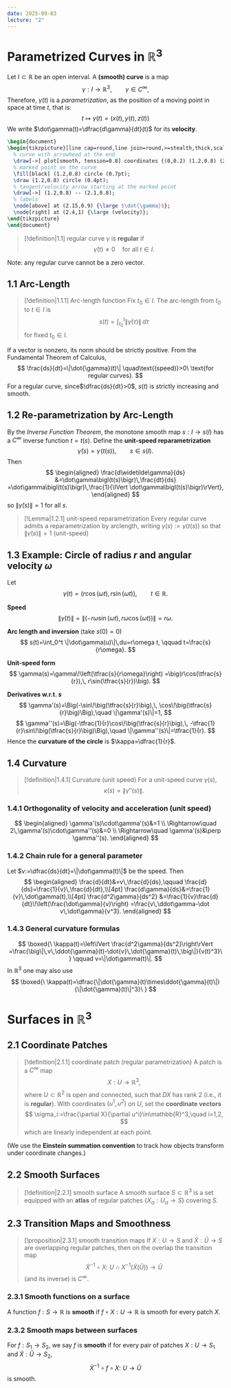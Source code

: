 ```yaml
---
date: 2025-09-03
lecture: "2"
---
```

# Parametrized Curves in $\mathbb{R}^3$
Let $I\subset \mathbb{R}$ be an open interval. A **(smooth) curve** is a map
$$
\gamma:I\to\mathbb{R}^3,\qquad \gamma\in C^\infty,
$$
Therefore, $\gamma(t)$ is a *parametrization*, as the position of a moving point in space at time $t$, that is:
$$t \mapsto \gamma(t)=(x(t), y(t), z(t))$$
We write $\dot\gamma(t)=\dfrac{d\gamma}{dt}(t)$ for its **velocity**. 

```tikz
\begin{document}
\begin{tikzpicture}[line cap=round,line join=round,>=stealth,thick,scale=2.5]
  % curve with arrowhead at the end
  \draw[->] plot[smooth, tension=0.8] coordinates {(0,0.2) (1.2,0.8) (2.6,0.3) (4.0,0.7)};
  % marked point on the curve
  \fill[black] (1.2,0.8) circle (0.7pt);
  \draw (1.2,0.8) circle (0.4pt);
  % tangent/velocity arrow starting at the marked point
  \draw[->] (1.2,0.8) -- (2.1,0.8);
  % labels
  \node[above] at (2.15,0.9) {\large $\dot{\gamma}$};
  \node[right] at (2.4,1) {\large (velocity)};
\end{tikzpicture}
\end{document}
```

> [!definition|1.1] regular curve
> $\gamma$ is **regular** if
> $$
> \dot\gamma(t)\neq 0 \quad\text{for all } t\in I.
> $$

Note: any regular curve cannot be a zero vector.
## 1.1 Arc-Length

> [!definition|1.1.1] Arc-length function
> Fix $t_0\in I$. The arc-length from $t_0$ to $t\in I$ is
> $$
> s(t)=\int_{t_0}^{t}\bigl\lVert \dot\gamma(\tau)\bigr\rVert\,d\tau
> $$
> for fixed $t_{0} \in I$.

If a vector is nonzero, its norm should be strictly positive. From the Fundamental Theorem of Calculus,
$$
\frac{ds}{dt}=\|\dot{\gamma}(t)\| \quad\text{(speed)}>0\ \text{for regular curves}.
$$
For a regular curve, since$\dfrac{ds}{dt}>0$, $s(t)$ is strictly increasing and smooth.

## 1.2 Re-parametrization by Arc-Length
By the *Inverse Function Theorem*, the monotone smooth map $s:I\to s(I)$ has a $C^\infty$ inverse function $t=t(s)$. Define the **unit-speed reparametrization**
$$
\widetilde\gamma(s)=\gamma\!\bigl(t(s)\bigr),\qquad s\in s(I).
$$
Then
$$
\begin{aligned}
\frac{d\widetilde\gamma}{ds}
&=\dot\gamma\bigl(t(s)\bigr)\,\frac{dt}{ds}
=\dot\gamma\bigl(t(s)\bigr)\,\frac{1}{\lVert \dot\gamma\bigl(t(s)\bigr)\rVert},
\end{aligned}
$$
so $\lVert \widetilde\gamma(s)\rVert=1$ for all $s$.

> [!Lemma|1.2.1] unit-speed reparametrization
> Every regular curve admits a reparametrization by arclength, writing $\gamma(s):=\gamma\big(t(s)\big)$ so that $\|\dot{\gamma}(s)\|=1$ (unit-speed)
## 1.3 Example: Circle of radius $r$ and angular velocity $\omega$
Let
$$
\gamma(t)=\big(r\cos(\omega t),\, r\sin(\omega t)\big),\qquad t\in\mathbb{R}.
$$

**Speed**
$$
\|\dot\gamma(t)\|=\|(-r\omega\sin(\omega t),\, r\omega\cos(\omega t))\|=r\omega.
$$

**Arc length and inversion** (take $s(0)=0$)
$$
s(t)=\int_0^t \|\dot\gamma(u)\|\,du=r\omega t,
\qquad
t=\frac{s}{r\omega}.
$$

**Unit-speed form**
$$
\gamma(s)=\gamma\!\left(\tfrac{s}{r\omega}\right)
=\big(r\cos(\tfrac{s}{r}),\, r\sin(\tfrac{s}{r})\big).
$$

**Derivatives w.r.t. $s$**
$$
\gamma'(s)=\Big(-\sin\!\big(\tfrac{s}{r}\big),\, \cos\!\big(\tfrac{s}{r}\big)\Big),\quad
\|\gamma'(s)\|=1,
$$
$$
\gamma''(s)=\Big(-\tfrac{1}{r}\cos\!\big(\tfrac{s}{r}\big),\, -\tfrac{1}{r}\sin\!\big(\tfrac{s}{r}\big)\Big),\quad
\|\gamma''(s)\|=\tfrac{1}{r}.
$$
Hence the **curvature of the circle** is $\kappa=\dfrac{1}{r}$.

## 1.4 Curvature

> [!definition|1.4.1] Curvature (unit speed)
> For a unit-speed curve $\gamma(s)$,
> $$
> \kappa(s)=\|\gamma''(s)\|.
> $$

### 1.4.1 Orthogonality of velocity and acceleration (unit speed)
$$
\begin{aligned}
\gamma'(s)\cdot\gamma'(s)&=1 \\
\Rightarrow\quad 2\,\gamma'(s)\cdot\gamma''(s)&=0 \\
\Rightarrow\quad \gamma'(s)&\perp \gamma''(s).
\end{aligned}
$$

### 1.4.2 Chain rule for a general parameter
Let $v:=\dfrac{ds}{dt}=\|\dot\gamma(t)\|$ be the speed. Then
$$
\begin{aligned}
\frac{d}{dt}&=v\,\frac{d}{ds},\qquad
\frac{d}{ds}=\frac{1}{v}\,\frac{d}{dt},\\[4pt]
\frac{d\gamma}{ds}&=\frac{1}{v}\,\dot\gamma(t),\\[4pt]
\frac{d^2\gamma}{ds^2}
&=\frac{1}{v}\frac{d}{dt}\!\left(\frac{\dot\gamma}{v}\right)
=\frac{v\,\ddot\gamma-\dot v\,\dot\gamma}{v^3}.
\end{aligned}
$$

### 1.4.3 General curvature formulas
$$
\boxed{\ \kappa(t)=\left\lVert \frac{d^2\gamma}{ds^2}\right\rVert
=\frac{\big\|\,v\,\ddot{\gamma}(t)-\dot{v}\,\dot{\gamma}(t)\,\big\|}{v(t)^3}\ }
\qquad v=\|\dot\gamma(t)\|.
$$
In $\mathbb{R}^3$ one may also use
$$
\boxed{\ \kappa(t)=\dfrac{\|\dot{\gamma}(t)\times\ddot{\gamma}(t)\|}{\|\dot{\gamma}(t)\|^3}\ }
$$

# Surfaces in $\mathbb{R}^3$

## 2.1 Coordinate Patches

> [!definition|2.1.1] coordinate patch (regular parametrization)
> A patch is a $C^\infty$ map
> $$
> X:U\to\mathbb{R}^3,
> $$
> where $U\subset\mathbb{R}^2$ is open and connected, such that $DX$ has rank $2$ (i.e., it is **regular**).  With coordinates $(u^1,u^2)$ on $U$, set the **coordinate vectors**
> $$
> \sigma_i:=\frac{\partial X}{\partial u^i}\in\mathbb{R}^3,\quad i=1,2,
> $$
> which are linearly independent at each point.

(We use the **Einstein summation convention** to track how objects transform under coordinate changes.)

## 2.2 Smooth Surfaces

> [!definition|2.2.1] smooth surface
> A smooth surface $S\subset\mathbb{R}^3$ is a set equipped with an **atlas** of regular patches $\{X_\alpha:U_\alpha\to S\}$ covering $S$.

## 2.3 Transition Maps and Smoothness

> [!proposition|2.3.1] smooth transition maps
> If $X:U\to S$ and $\widetilde X:\widetilde U\to S$ are overlapping regular patches, then on the overlap the transition map
> $$
> \widetilde X^{-1}\circ X:\ U\cap X^{-1}\bigl(\widetilde X(\widetilde U)\bigr)\longrightarrow \widetilde U
> $$
> (and its inverse) is $C^\infty$.

### 2.3.1 Smooth functions on a surface
A function $f:S\to\mathbb{R}$ is **smooth** if $f\circ X:U\to\mathbb{R}$ is smooth for every patch $X$.

### 2.3.2 Smooth maps between surfaces
For $f:S_1\to S_2$, we say $f$ is **smooth** if for every pair of patches $X:U\to S_1$ and $\widetilde X:\widetilde U\to S_2$,
$$
\widetilde X^{-1}\circ f\circ X:\ U\to \widetilde U
$$
is smooth.
